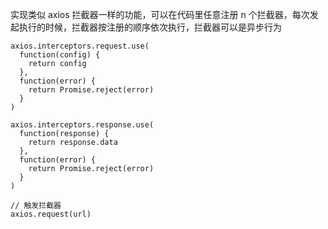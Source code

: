 实现类似 axios 拦截器一样的功能，可以在代码里任意注册 n 个拦截器，每次发起执行的时候，拦截器按注册的顺序依次执行，拦截器可以是异步行为

```
axios.interceptors.request.use(
  function(config) {
    return config
  },
  function(error) {
    return Promise.reject(error)
  }
)

axios.interceptors.response.use(
  function(response) {
    return response.data
  },
  function(error) {
    return Promise.reject(error)
  }
)

// 触发拦截器
axios.request(url)
```

